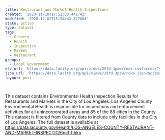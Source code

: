 ```yaml
---
title: Restaurant and Market Health Inspections
created: '2020-11-10T17:52:03.441742'
modified: '2020-12-02T15:54:42.327804'
state: active
type: dataset
tags:
  - Grocery
  - Health
  - Inspection
  - Market
  - Restaurant
groups:
  - Local Government
csv_url: 'https://data.lacity.org/api/views/29fd-3paw/rows.csv?accessType=DOWNLOAD'
json_url: 'https://data.lacity.org/api/views/29fd-3paw/rows.json?accessType=DOWNLOAD'
layout: post

---
```

This dataset contains Environmental Health Inspection Results for Restaurants and Markets in the City of Los Angeles. Los Angeles County Environmental Health is responsible for inspections and enforcement activities for all unincorporated areas and 85 of the 88 cities in the County. This dataset is filtered from County data to include only facilities in the City of Los Angeles. The full dataset is available at https://data.lacounty.gov/Health/LOS-ANGELES-COUNTY-RESTAURANT-AND-MARKET-INSPECTIO/6ni6-h5kp.
